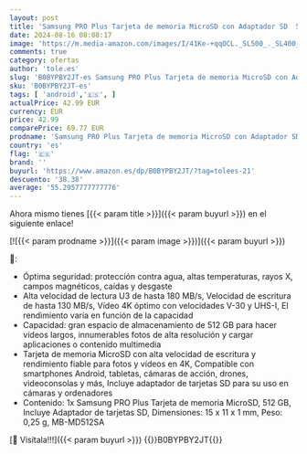 ```yaml
---
layout: post
title: 'Samsung PRO Plus Tarjeta de memoria MicroSD con Adaptador SD  512GB  180 y 130 MB/s  Full HD & 4K UHD  UHS-I  U3  V30  A2  Compatible con Smartphone Android  Tableta  GoPro y Dron DJI  MB-MD512SA '
date: 2024-08-16 08:08:17
image: 'https://m.media-amazon.com/images/I/41Ke-+qqOCL._SL500_._SL400_.jpg'
comments: true
category: ofertas
author: 'tole.es'
slug: 'B0BYPBY2JT-es Samsung PRO Plus Tarjeta de memoria MicroSD con Adaptador...'
sku: 'B0BYPBY2JT-es'
tags: [ 'android','🇪🇸', ]
actualPrice: 42.99 EUR
currency: EUR
price: 42.99
comparePrice: 69.77 EUR
prodname: 'Samsung PRO Plus Tarjeta de memoria MicroSD con Adaptador SD  512GB  180 y 130 MB/s  Full HD & 4K UHD  UHS-I  U3  V30  A2  Compatible con Smartphone Android  Tableta  GoPro y Dron DJI  MB-MD512SA '
country: 'es'
flag: '🇪🇸'
brand: ''
buyurl: 'https://www.amazon.es/dp/B0BYPBY2JT/?tag=tolees-21'
descuento: '38.38'
average: '55.2957777777776'
---
```


Ahora mismo tienes [{{< param title >}}]({{< param buyurl >}}) en el siguiente enlace!

[![{{< param prodname >}}]({{< param image >}})]({{< param buyurl >}})

🔎:

- Óptima seguridad: protección contra agua, altas temperaturas, rayos X, campos magnéticos, caídas y desgaste
- Alta velocidad de lectura U3 de hasta 180 MB/s, Velocidad de escritura de hasta 130 MB/s, Vídeo 4K óptimo con velocidades V-30 y UHS-I, El rendimiento varía en función de la capacidad
- Capacidad: gran espacio de almacenamiento de 512 GB para hacer vídeos largos, innumerables fotos de alta resolución y cargar aplicaciones o contenido multimedia
- Tarjeta de memoria MicroSD con alta velocidad de escritura y rendimiento fiable para fotos y vídeos en 4K, Compatible con smartphones Android, tabletas, cámaras de acción, drones, videoconsolas y más, Incluye adaptador de tarjetas SD para su uso en cámaras y ordenadores
- Contenido: 1x Samsung PRO Plus Tarjeta de memoria MicroSD, 512 GB, Incluye Adaptador de tarjetas SD, Dimensiones: 15 x 11 x 1 mm, Peso: 0,25 g, MB-MD512SA

[🛒 Visítala!!!]({{< param buyurl >}})
{{<world>}}B0BYPBY2JT{{</world>}}
